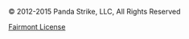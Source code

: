 &copy; 2012-2015 Panda Strike, LLC, All Rights Reserved

[Fairmont License](https://github.com/pandastrike/fairmont/blob/master/LICENSE)
